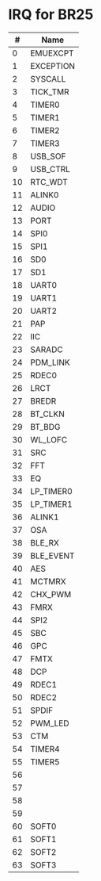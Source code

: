 # IRQ for BR25

|  # |   Name    |
|----|-----------|
|  0 | EMUEXCPT  |
|  1 | EXCEPTION |
|  2 | SYSCALL   |
|  3 | TICK_TMR  |
|  4 | TIMER0    |
|  5 | TIMER1    |
|  6 | TIMER2    |
|  7 | TIMER3    |
|  8 | USB_SOF   |
|  9 | USB_CTRL  |
| 10 | RTC_WDT   |
| 11 | ALINK0    |
| 12 | AUDIO     |
| 13 | PORT      |
| 14 | SPI0      |
| 15 | SPI1      |
| 16 | SD0       |
| 17 | SD1       |
| 18 | UART0     |
| 19 | UART1     |
| 20 | UART2     |
| 21 | PAP       |
| 22 | IIC       |
| 23 | SARADC    |
| 24 | PDM_LINK  |
| 25 | RDEC0     |
| 26 | LRCT      |
| 27 | BREDR     |
| 28 | BT_CLKN   |
| 29 | BT_BDG    |
| 30 | WL_LOFC   |
| 31 | SRC       |
| 32 | FFT       |
| 33 | EQ        |
| 34 | LP_TIMER0 |
| 35 | LP_TIMER1 |
| 36 | ALINK1    |
| 37 | OSA       |
| 38 | BLE_RX    |
| 39 | BLE_EVENT |
| 40 | AES       |
| 41 | MCTMRX    |
| 42 | CHX_PWM   |
| 43 | FMRX      |
| 44 | SPI2      |
| 45 | SBC       |
| 46 | GPC       |
| 47 | FMTX      |
| 48 | DCP       |
| 49 | RDEC1     |
| 50 | RDEC2     |
| 51 | SPDIF     |
| 52 | PWM_LED   |
| 53 | CTM       |
| 54 | TIMER4    |
| 55 | TIMER5    |
| 56 |           |
| 57 |           |
| 58 |           |
| 59 |           |
| 60 | SOFT0     |
| 61 | SOFT1     |
| 62 | SOFT2     |
| 63 | SOFT3     |
